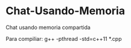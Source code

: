 # Chat-Usando-Memoria
Chat usando memoria compartida

Para compiliar:
g++ -pthread -std=c++11 *.cpp
